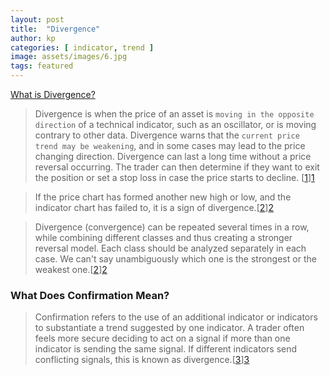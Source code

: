 ```yaml
---
layout: post
title:  "Divergence"
author: kp
categories: [ indicator, trend ]
image: assets/images/6.jpg
tags: featured
---
```

 [What is Divergence?][1]
> Divergence is when the price of an asset is `moving in the opposite direction` of a technical indicator, such as an oscillator, or is moving contrary to other data. Divergence warns that the `current price trend may be weakening`, and in some cases may lead to the price changing direction. Divergence can last a long time without a price reversal occurring. The trader can then determine if they want to exit the position or set a stop loss in case the price starts to decline. [[1]][1]

> If the price chart has formed another new high or low, and the indicator chart has failed to, it is a sign of divergence.[[2]][2]

 > Divergence (convergence) can be repeated several times in a row, while combining different classes and thus creating a stronger reversal model. Each class should be analyzed separately in each case. We can't say unambiguously which one is the strongest or the weakest one.[[2]][2]

### What Does Confirmation Mean?
>Confirmation refers to the use of an additional indicator or indicators to substantiate a trend suggested by one indicator.
>A trader often feels more secure deciding to act on a signal if more than one indicator is sending the same signal. If different indicators send conflicting signals, this is known as divergence.[[3]][3]


[1]: https://www.investopedia.com/terms/d/divergence.asp
[2]: https://www.mql5.com/en/articles/3686 "searching and interpreting divergences"
[3]: https://www.investopedia.com/terms/c/confirmation.asp "Confirmation"
[4]: https://www.mql5.com/en/articles/3460 "AUTO SEARCH FOR DIVERGENCES AND CONVERGENCES"
